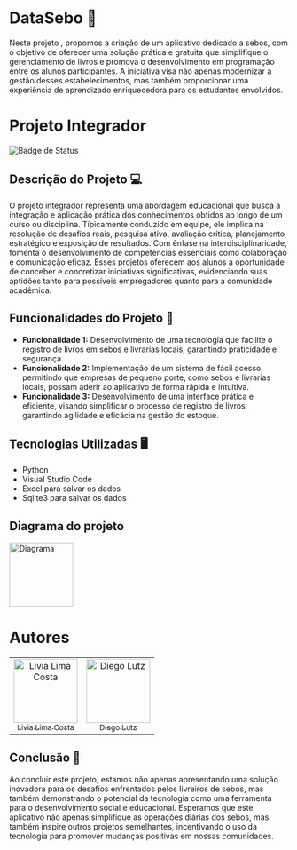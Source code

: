 # DataSebo 📕
Neste projeto , propomos a criação de um aplicativo dedicado a sebos, com o objetivo de oferecer uma solução prática e gratuita que simplifique o gerenciamento de livros e promova o desenvolvimento em programação entre os alunos participantes. A iniciativa visa não apenas modernizar a gestão desses estabelecimentos, mas também proporcionar uma experiência de aprendizado enriquecedora para os estudantes envolvidos.

# Projeto Integrador

![Badge de Status](https://img.shields.io/badge/Status-DESENVOLVENDO-yellow)

## Descrição do Projeto 💻

O projeto integrador representa uma abordagem educacional que busca a integração e aplicação prática dos conhecimentos obtidos ao longo de um curso ou disciplina. Típicamente conduzido em equipe, ele implica na resolução de desafios reais, pesquisa ativa, avaliação crítica, planejamento estratégico e exposição de resultados. Com ênfase na interdisciplinaridade, fomenta o desenvolvimento de competências essenciais como colaboração e comunicação eficaz. Esses projetos oferecem aos alunos a oportunidade de conceber e concretizar iniciativas significativas, evidenciando suas aptidões tanto para possíveis empregadores quanto para a comunidade acadêmica.

## Funcionalidades do Projeto :hammer:

- **Funcionalidade 1:** Desenvolvimento de uma tecnologia que facilite o registro de livros em sebos e livrarias locais, garantindo praticidade e segurança.
- **Funcionalidade 2:** Implementação de um sistema de fácil acesso, permitindo que empresas de pequeno porte, como sebos e livrarias locais, possam aderir ao aplicativo de forma rápida e intuitiva.
- **Funcionalidade 3:** Desenvolvimento de uma interface prática e eficiente, visando simplificar o processo de registro de livros, garantindo agilidade e eficácia na gestão do estoque.


<!--## Acesso ao Projeto 📁

[<img src="https://cdn.icon-icons.com/icons2/2429/PNG/512/figma_logo_icon_147289.png" alt="Figma" width="115">](https://www.figma.com/file/h42752sAezu9U5DWuWudta/Untitled?type=design&node-id=0%3A1&mode=design&t=6NDp4RLg5tayW5L4-1)

O link acima levará você até a plataforma do Figma, lá será possível ver a parte visual de como seria o projeto rodando como um aplicativo nos celulares.

## Abrir e Rodar o Projeto 🛠️

O link acima levará você até a plataforma do Figma, lá será possível ver a parte visual de como seria o projeto rodando como um aplicativo nos celulares.-->

## Tecnologias Utilizadas 🖥️

- Python
- Visual Studio Code
- Excel para salvar os dados
- Sqlite3 para salvar os dados

## Diagrama do projeto
[<img src="https://cdn-icons-png.freepik.com/512/481/481821.png" alt="Diagrama" width="115">](google.com)

# Autores

<table>
  <tr>
    <td align="center">
      <a href="https://github.com/LiviaLimaCosta">
        <img loading="lazy" src="https://avatars.githubusercontent.com/u/90811466?v=4" width=115 alt="Livia Lima Costa">
        <br>
        <sub>Livia Lima Costa</sub>
      </a>
    </td>
   <td align="center">
      <a href="https://github.com/Lutzzzz">
        <img loading="lazy" src="https://avatars.githubusercontent.com/u/161089530?v=4" width=115 alt="Diego Lutz">
        <br>
        <sub>Diego Lutz</sub>
      </a>
    </td>    
  </tr>
</table>


## Conclusão 📕

Ao concluir este projeto, estamos não apenas apresentando uma solução inovadora para os desafios enfrentados pelos livreiros de sebos, mas também demonstrando o potencial da tecnologia como uma ferramenta para o desenvolvimento social e educacional. Esperamos que este aplicativo não apenas simplifique as operações diárias dos sebos, mas também inspire outros projetos semelhantes, incentivando o uso da tecnologia para promover mudanças positivas em nossas comunidades.
